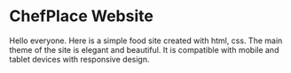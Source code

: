 # ChefPlace Website
 Hello everyone.   Here is a simple food site created with html, css. The main theme of the site is elegant and beautiful. It is compatible with mobile and tablet devices with responsive design. 
